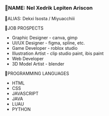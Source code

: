 
 ### 🪻NAME: Nel Xedrik Lepiten Ariscon


🪻ALIAS: Dekxi Isosta / Miyuacchiii

🪻JOB PROSPECTS
- Graphic Designer - canva, gimp
- UI/UX Designer - figma, spline, etc.
- Game Developer - roblox studio
- Illustration Artist - clip studio paint, ibis paint
- Web Developer
- 3D Model Artist - blender

🪻PROGRAMMING LANGUAGES
- HTML
- CSS
- JAVASCRIPT
- JAVA
- LUAU
- PYTHON

<!---
Dekxisosta/Dekxisosta is a ✨ special ✨ repository because its `README.md` (this file) appears on your GitHub profile.
You can click the Preview link to take a look at your changes.
--->
